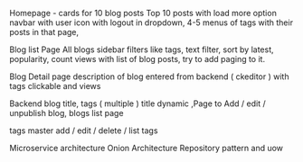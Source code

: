 Homepage - cards for 10 blog posts  Top 10 posts with load more option
navbar with user icon with logout in dropdown, 4-5 menus of tags with their posts in that page, 

Blog list Page
All blogs sidebar filters like tags, text filter, sort by latest, popularity, count views with list of blog posts, try to add paging to it.

Blog Detail page
description of blog entered from backend ( ckeditor ) with tags clickable and views

Backend
blog title, tags ( multiple ) title dynamic ,Page to Add / edit / unpublish blog, blogs list page

tags master
add / edit / delete / list tags


Microservice architecture 
Onion Architecture
Repository pattern and uow 
